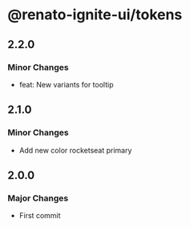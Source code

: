 # @renato-ignite-ui/tokens

## 2.2.0

### Minor Changes

- feat: New variants for tooltip

## 2.1.0

### Minor Changes

- Add new color rocketseat primary

## 2.0.0

### Major Changes

- First commit
